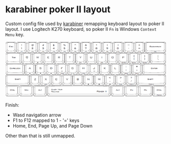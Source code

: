 # karabiner poker II layout

Custom config file used by [karabiner](https://pqrs.org/osx/karabiner/) remapping keyboard layout to poker II layout. I use Logitech K270 keyboard, so poker II `Fn` is Windows `Context Menu` key. 

![Alt text](assets/poker-ii-layout.png "Optional title")


Finish:

- Wasd navigation arrow
- F1 to F12 mapped to 1 - '=' keys
- Home, End, Page Up, and Page Down

Other than that is still unmapped.